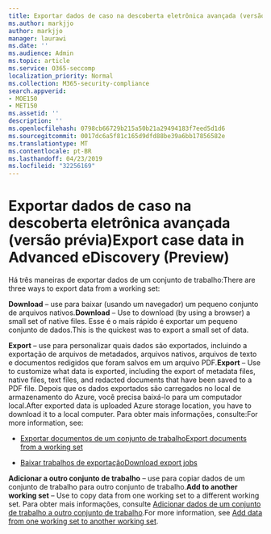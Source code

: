 ```yaml
---
title: Exportar dados de caso na descoberta eletrônica avançada (versão prévia)
ms.author: markjjo
author: markjjo
manager: laurawi
ms.date: ''
ms.audience: Admin
ms.topic: article
ms.service: O365-seccomp
localization_priority: Normal
ms.collection: M365-security-compliance
search.appverid:
- MOE150
- MET150
ms.assetid: ''
description: ''
ms.openlocfilehash: 0798cb66729b215a50b21a29494183f7eed5d1d6
ms.sourcegitcommit: 0017dc6a5f81c165d9dfd88be39a6bb17856582e
ms.translationtype: MT
ms.contentlocale: pt-BR
ms.lasthandoff: 04/23/2019
ms.locfileid: "32256169"
---
```

# <a name="export-case-data-in-advanced-ediscovery-preview"></a><span data-ttu-id="4b003-102">Exportar dados de caso na descoberta eletrônica avançada (versão prévia)</span><span class="sxs-lookup"><span data-stu-id="4b003-102">Export case data in Advanced eDiscovery (Preview)</span></span>

<span data-ttu-id="4b003-103">Há três maneiras de exportar dados de um conjunto de trabalho:</span><span class="sxs-lookup"><span data-stu-id="4b003-103">There are three ways to export data from a working set:</span></span>

<span data-ttu-id="4b003-104">**Download** – use para baixar (usando um navegador) um pequeno conjunto de arquivos nativos.</span><span class="sxs-lookup"><span data-stu-id="4b003-104">**Download** – Use to download (by using a browser) a small set of native files.</span></span> <span data-ttu-id="4b003-105">Esse é o mais rápido é exportar um pequeno conjunto de dados.</span><span class="sxs-lookup"><span data-stu-id="4b003-105">This is the quickest was to export a small set of data.</span></span>

<span data-ttu-id="4b003-106">**Export** – use para personalizar quais dados são exportados, incluindo a exportação de arquivos de metadados, arquivos nativos, arquivos de texto e documentos redigidos que foram salvos em um arquivo PDF.</span><span class="sxs-lookup"><span data-stu-id="4b003-106">**Export** – Use to customize what data is exported, including the export of metadata files, native files, text files, and redacted documents that have been saved to a PDF file.</span></span> <span data-ttu-id="4b003-107">Depois que os dados exportados são carregados no local de armazenamento do Azure, você precisa baixá-lo para um computador local.</span><span class="sxs-lookup"><span data-stu-id="4b003-107">After exported data is uploaded Azure storage location, you have to download it to a local computer.</span></span> <span data-ttu-id="4b003-108">Para obter mais informações, consulte:</span><span class="sxs-lookup"><span data-stu-id="4b003-108">For more information, see:</span></span> 

   - [<span data-ttu-id="4b003-109">Exportar documentos de um conjunto de trabalho</span><span class="sxs-lookup"><span data-stu-id="4b003-109">Export documents from a working set</span></span>](export-documents-from-working-set.md)

   - [<span data-ttu-id="4b003-110">Baixar trabalhos de exportação</span><span class="sxs-lookup"><span data-stu-id="4b003-110">Download export jobs</span></span>](download-export-jobs.md)

<span data-ttu-id="4b003-111">**Adicionar a outro conjunto de trabalho** – use para copiar dados de um conjunto de trabalho para outro conjunto de trabalho.</span><span class="sxs-lookup"><span data-stu-id="4b003-111">**Add to another working set** – Use to copy data from one working set to a different working set.</span></span> <span data-ttu-id="4b003-112">Para obter mais informações, consulte [Adicionar dados de um conjunto de trabalho a outro conjunto de trabalho](add-data-to-working-set-from-another-working-set.md).</span><span class="sxs-lookup"><span data-stu-id="4b003-112">For more information, see [Add data from one working set to another working set](add-data-to-working-set-from-another-working-set.md).</span></span> 
